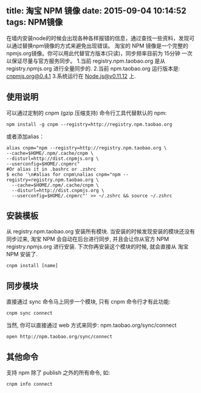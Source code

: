 title: 淘宝 NPM 镜像
date: 2015-09-04 10:14:52
tags: NPM镜像
---

在墙内安装node的时候会出现各种各样报错的信息，通过查找一些资料，发现可以通过替换npm镜像的方式来避免出现错误。
淘宝的 NPM 镜像是一个完整的npmjs.org镜像。你可以用此代替官方版本(只读)，同步频率目前为 15分钟 一次以保证尽量与官方服务同步。
1.当前 registry.npm.taobao.org 是从 registry.npmjs.org 进行全量同步的.
2.当前 npm.taobao.org 运行版本是: cnpmjs.org@0.4.1
3.系统运行在 Node.js@v0.11.12 上.
<!-- more -->
## 使用说明
可以通过定制的 cnpm (gzip 压缩支持) 命令行工具代替默认的 npm:

```
npm install -g cnpm --registry=http://registry.npm.taobao.org
```
或者添加alias：
 
```
alias cnpm="npm --registry=http://registry.npm.taobao.org \
--cache=$HOME/.npm/.cache/cnpm \
--disturl=http://dist.cnpmjs.org \
--userconfig=$HOME/.cnpmrc"
#Or alias it in .bashrc or .zshrc
$ echo '\n#alias for cnpm\nalias cnpm="npm --registry=registry.npm.taobao.org \
  --cache=$HOME/.npm/.cache/cnpm \
  --disturl=http://dist.cnpmjs.org \
  --userconfig=$HOME/.cnpmrc"' >> ~/.zshrc && source ~/.zshrc

```
## 安装模板
从 registry.npm.taobao.org 安装所有模块. 当安装的时候发现安装的模块还没有同步过来, 淘宝 NPM 会自动在后台进行同步, 并且会让你从官方 NPM registry.npmjs.org 进行安装. 下次你再安装这个模块的时候, 就会直接从 淘宝 NPM 安装了.

```
cnpm install [name]
```
## 同步模块
直接通过 sync 命令马上同步一个模块, 只有 cnpm 命令行才有此功能:

```
cnpm sync connect
```
当然, 你可以直接通过 web 方式来同步: npm.taobao.org/sync/connect

```
open http://npm.taobao.org/sync/connect
```
## 其他命令
支持 npm 除了 publish 之外的所有命令, 如:

```
cnpm info connect
```

